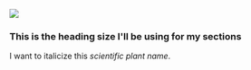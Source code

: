 <a href="https://www.juncture-digital.org"><img src="https://juncture-digital.github.io/juncture/static/images/ve-button.png"></a>

<param ve-config 
title="St. John's Wort"    
source-image="https://upload.wikimedia.org/wikipedia/commons/d/d0/St._John%27s_wort_%2850050399481%29.jpg"   
banner="https://upload.wikimedia.org/wikipedia/commons/d/d0/St._John%27s_wort_%2850050399481%29.jpg" 
height=100
author="Kate Kaufman"
layout="vertical">

### This is the heading size I'll be using for my sections

I want to italicize this *scientific plant name*.
<param ve-map
	   center="38.91588,-77.06338"
	   zoom="17"
	   caption="This is the location of Dumbarton Oaks in Washington, D.C.">

